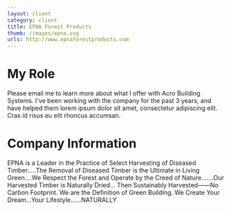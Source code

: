 ```yaml
---
layout: client
category: client
title: EPNA Forest Products
thumb: /images/epna.svg
urls: http://www.epnaforestproducts.com
---
```


# My Role

Please email me to learn more about what I offer with Acro Building Systems. I’ve been working with the company for the past 3 years, and have helped them lorem ipsum dolor sit amet, consectetur adipiscing elit. Cras id risus eu elit rhoncus accumsan.

# Company Information

EPNA is a Leader in the Practice of Select Harvesting of Diseased Timber…..The Removal of Diseased Timber is the Ultimate in Living Green….We Respect the Forest and Operate by the Creed of Nature…….Our Harvested Timber is Naturally Dried… Then Sustainably Harvested——No Carbon Footprint. We are the Definition of Green Building. We Create Your Dream…Your Lifestyle……NATURALLY

